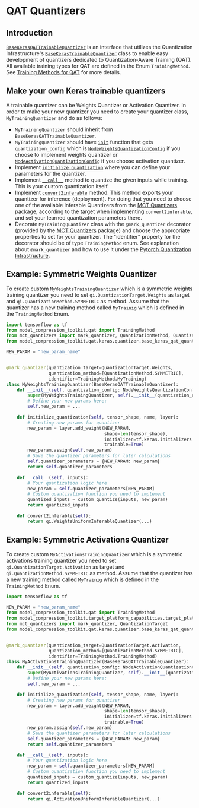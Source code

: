 # QAT Quantizers

## Introduction
[`BaseKerasQATTrainableQuantizer`](./quantizer/base_keras_qat_quantizer.py) is an interface that utilizes the Quantization Infrastructure's [`BaseKerasTrainableQuantizer`](../../trainable_infrastructure/keras/base_keras_quantizer.py) class to  enable easy development of quantizers dedicated to Quantization-Aware Training (QAT).
All available training types for QAT are defined in the Enum `TrainingMethod`. See [Training Methods for QAT](./quantizer/README.md) for more details.

## Make your own Keras trainable quantizers
A trainable quantizer can be Weights Quantizer or Activation Quantizer.
In order to make your new quantizer you need to create your quantizer class, `MyTrainingQuantizer` and do as follows:
   - `MyTrainingQuantizer` should inherit from `BaseKerasQATTrainableQuantizer`.
   - `MyTrainingQuantizer` should have [`init`](../../trainable_infrastructure/common/base_trainable_quantizer.py) function that gets `quantization_config` which is [`NodeWeightsQuantizationConfig`](../../core/common/quantization/node_quantization_config.py#L228) if you choose to implement weights quantizer or [`NodeActivationQuantizationConfig`](../../core/common/quantization/node_quantization_config.py#L63) if you choose activation quantizer.
   - Implement [`initialize_quantization`](../../trainable_infrastructure/common/base_trainable_quantizer.py) where you can define your parameters for the quantizer.
   - Implement [`__call__`](../../trainable_infrastructure/common/base_trainable_quantizer.py) method to quantize the given inputs while training. This is your custom quantization itself. 
   - Implement [`convert2inferable`](../../trainable_infrastructure/common/base_trainable_quantizer.py) method. This method exports your quantizer for inference (deployment). For doing that you need to choose one of the available Inferable Quantizers from the [MCT Quantizers](https://github.com/sony/mct_quantizers) package, according to the target when implementing `convert2inferable`, and set your learned quantization parameters there.
   - Decorate `MyTrainingQuantizer` class with the `@mark_quantizer` decorator (provided by the [MCT Quantizers](https://github.com/sony/mct_quantizers) package) and choose the appropriate properties to set for your quantizer. The "identifier" property for the decorator should be of type `TrainingMethod`  enum.  See explanation about `@mark_quantizer` and how to use it under the [Pytorch Quantization Infrastructure](../../trainable_infrastructure/keras/README.md).
   
## Example: Symmetric Weights Quantizer
To create custom `MyWeightsTrainingQuantizer` which is a symmetric weights training quantizer you need to set
`qi.QuantizationTarget.Weights` as target and `qi.QuantizationMethod.SYMMETRIC` as method.
Assume that the quantizer has a new training method called `MyTrainig` which is defined in the `TrainingMethod` Enum.

```python
import tensorflow as tf
from model_compression_toolkit.qat import TrainingMethod
from mct_quantizers import mark_quantizer, QuantizationMethod, QuantizationTarget
from model_compression_toolkit.qat.keras.quantizer.base_keras_qat_quantizer import BaseKerasQATTrainableQuantizer

NEW_PARAM = "new_param_name"


@mark_quantizer(quantization_target=QuantizationTarget.Weights,
                quantization_method=[QuantizationMethod.SYMMETRIC],
                identifier=TrainingMethod.MyTraining)
class MyWeightsTrainingQuantizer(BaseKerasQATTrainableQuantizer):
    def __init__(self, quantization_config: NodeWeightsQuantizationConfig):
        super(MyWeightsTrainingQuantizer, self).__init__(quantization_config)
        # Define your new params here:
        self.new_param = ...

    def initialize_quantization(self, tensor_shape, name, layer):
        # Creating new params for quantizer
        new_param = layer.add_weight(NEW_PARAM,
                                     shape=len(tensor_shape),
                                     initializer=tf.keras.initializers.Constant(1.0),
                                     trainable=True)
        new_param.assign(self.new_param)
        # Save the quantizer parameters for later calculations
        self.quantizer_parameters = {NEW_PARAM: new_param}
        return self.quantizer_parameters

    def __call__(self, inputs):
        # Your quantization logic here
        new_param = self.quantizer_parameters[NEW_PARAM]
        # Custom quantization function you need to implement
        quantized_inputs = custom_quantize(inputs, new_param)
        return quantized_inputs

    def convert2inferable(self):
        return qi.WeightsUniformInferableQuantizer(...)
```

## Example: Symmetric Activations Quantizer
To create custom `MyActivationsTrainingQuantizer` which is a symmetric activations training quantizer you need to set `qi.QuantizationTarget.Activation` as target and `qi.QuantizationMethod.SYMMETRIC` as method.
Assume that the quantizer has a new training method called `MyTrainig` which is defined in the `TrainingMethod` Enum.

```python
import tensorflow as tf

NEW_PARAM = "new_param_name"
from model_compression_toolkit.qat import TrainingMethod
from model_compression_toolkit.target_platform_capabilities.target_platform import QuantizationMethod
from mct_quantizers import mark_quantizer, QuantizationTarget
from model_compression_toolkit.qat.keras.quantizer.base_keras_qat_quantizer import BaseKerasQATTrainableQuantizer


@mark_quantizer(quantization_target=QuantizationTarget.Activation,
                quantization_method=[QuantizationMethod.SYMMETRIC],
                identifier=TrainingMethod.TrainingMethod)
class MyActivationsTrainingQuantizer(BaseKerasQATTrainableQuantizer):
    def __init__(self, quantization_config: NodeActivationQuantizationConfig):
        super(MyActivationsTrainingQuantizer, self).__init__(quantization_config)
        # Define your new params here:
        self.new_param = ...

    def initialize_quantization(self, tensor_shape, name, layer):
        # Creating new params for quantizer
        new_param = layer.add_weight(NEW_PARAM,
                                     shape=len(tensor_shape),
                                     initializer=tf.keras.initializers.Constant(1.0),
                                     trainable=True)
        new_param.assign(self.new_param)
        # Save the quantizer parameters for later calculations
        self.quantizer_parameters = {NEW_PARAM: new_param}
        return self.quantizer_parameters

    def __call__(self, inputs):
        # Your quantization logic here
        new_param = self.quantizer_parameters[NEW_PARAM]
        # Custom quantization function you need to implement
        quantized_inputs = custom_quantize(inputs, new_param)
        return quantized_inputs

    def convert2inferable(self):
        return qi.ActivationUniformInferableQuantizer(...)
```
